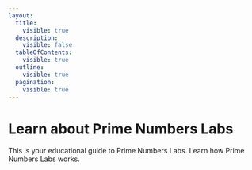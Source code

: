 ```yaml
---
layout:
  title:
    visible: true
  description:
    visible: false
  tableOfContents:
    visible: true
  outline:
    visible: true
  pagination:
    visible: true
---
```


# Learn about Prime Numbers Labs

This is your educational guide to Prime Numbers Labs. Learn how Prime Numbers Labs works.
